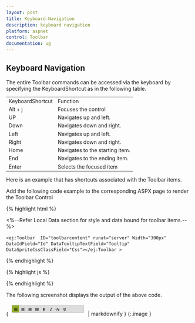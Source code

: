 ```yaml
---
layout: post
title: Keyboard-Navigation
description: keyboard navigation
platform: aspnet
control: Toolbar
documentation: ug
---
```


## Keyboard Navigation

The entire Toolbar commands can be accessed via the keyboard by specifying the KeyboardShortcut as in the following table.

<table>
<tr>
<td>
KeyboardShortcut</td><td>
Function</td></tr>
<tr>
<td>
Alt + j</td><td>
Focuses the control</td></tr>
<tr>
<td>
UP</td><td>
Navigates up and left.</td></tr>
<tr>
<td>
Down</td><td>
Navigates down and right.</td></tr>
<tr>
<td>
Left</td><td>
Navigates up and left.</td></tr>
<tr>
<td>
Right</td><td>
Navigates down and right.</td></tr>
<tr>
<td>
Home</td><td>
Navigates to the starting item.</td></tr>
<tr>
<td>
End</td><td>
Navigates to the ending item.</td></tr>
<tr>
<td>
Enter</td><td>
Selects the focused item</td></tr>
</table>


Here is an example that has shortcuts associated with the Toolbar items.

Add the following code example to the corresponding ASPX page to render the Toolbar Control



{% highlight html %}



<%--Refer Local Data section for style and data bound for toolbar items.--%>

    <ej:Toolbar  ID="toolbarcontent" runat="server" Width="300px" DataIdField="Id" DataTooltipTextField="Tooltip" DataSpriteCssClassField="Css"></ej:Toolbar >



{% endhighlight %}



{% highlight js %}



<script type="text/javascript">

    $(function () {

        // declaration

        $("#<%=toolbarcontent.ClientID%>").ejToolbar({ Width: "290px" });

        //Control focus key

        $(document).on("keydown", function (e) {

            if (e.altKey && e.keyCode === 74) { // j- key code.

            $("#<%=toolbarcontent.ClientID%>").focus();

            }

        });

    });

</script>



{% endhighlight %}

The following screenshot displays the output of the above code.



{ ![](Keyboard-Navigation_images/Keyboard-Navigation_img1.png) | markdownify }
{:.image }


